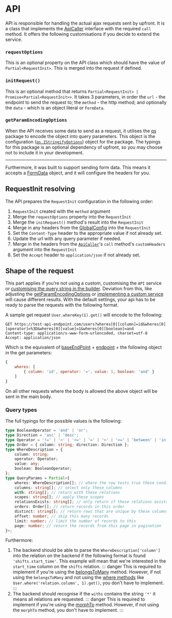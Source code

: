 # API

API is responsible for handling the actual ajax requests sent by upfront. It is a class that implements the [ApiCaller](./readme.md#apicaller) interface with the required `call` method.
It offers the following customisations if you decide to extend the service.

### `requestOptions`
This is an optional property on the API class which should have the value of `Partial<RequestInit>`. This is merged into the request if defined.

### `initRequest()`
This is an optional method that returns `Partial<RequestInit> | Promise<Partial<RequestInit>>`. It takes 3 parameters, in order the `url` - the endpoint to send the request to; the `method` - the http method; and optionally the `data` - which is an object literal or `FormData`.

### `getParamEncodingOptions`
When the API receives some data to send as a request, it utilises the [qs](https://github.com/ljharb/qs) package to encode the object into query parameters. This object is the configuration ([`qs.IStringifyOptions`](https://github.com/DefinitelyTyped/DefinitelyTyped/blob/0b5bfba2994c91a099cd5bcfd984f6c4c39228e5/types/qs/index.d.ts#L20)) object for the package. The typings for this package is an optional dependency of upfront, so you may choose not to include it in your development.

---
Furthermore, it was built to support sending form data. This means it accepts a [FormData](https://developer.mozilla.org/en-US/docs/Web/API/FormData) object, and it will configure the headers for you.

## RequestInit resolving

The API prepares the `RequestInit` configuration in the following order:
 1. `RequestInit` created with the `method` argument
 2. Merge the `requestOptions` property into the `RequestInit`
 3. Merge the `initRequest()` method's result into the `RequestInit`
 4. Merge in any headers from the [GlobalConfig](../helpers/global-config.md) into the `RequestInit`
 5. Set the `Content-Type` header to the appropriate value if not already set.
 6. Update the url with any query parameter if needed.
 7. Merge in the headers from the [`ApiCaller`](./readme.md#apicaller)'s `call` method's `customHeaders` argument into the `RequestInit`
 8. Set the `Accept` header to `application/json` if not already set.

## Shape of the request

This part applies if you're not using a custom, customising the `API` service or [customising the query string in the builder](../calliope/query-building.md#customising-the-generated-query-string). Deviation from this, like adjusting the [getParamEncodingOptions](#getparamencodingoptions) or [implementing a custom service](./readme.md#using-custom-services) will cause different results.
With the default settings, your api has to be ready to parse the requests with the following format.

A sample get request `User.whereKey(1).get()` will encode to the following:

```http request
GET https://test-api-endpoint.com/users?wheres[0][column]=id&wheres[0][operator]=%3D&wheres[0][value]=1&wheres[0][boolean]=and
Content-type: application/x-www-form-urlencoded, charset=utf-8
Accept: application/json 
```

Which is the equivalent of [baseEndPoint](../helpers#baseendpoint) + [endpoint](../calliope/api-calls.md#endpoint) + the following object in the get parameters:
```js
{
    wheres: [
        { column: 'id', operator: '=', value: 1, boolean: 'and' }
    ]
}
```

On all other requests where the body is allowed the above object will be sent in the main body.

### Query types
The full typings for the possible values is the following:
```ts
type BooleanOperator = 'and' | 'or';
type Direction = 'asc' | 'desc';
type Operator = '!=' | '<' | '<=' | '=' | '>' | '>=' | 'between' | 'in' | 'like' | 'notBetween' | 'notIn';
type Order = { column: string; direction: Direction };
type WhereDescription = {
    column: string;
    operator: Operator;
    value: any;
    boolean: BooleanOperator;
};
type QueryParams = Partial<{
    wheres: WhereDescription[]; // where the row tests true these conditions
    columns: string[]; // select only these columns
    with: string[]; // return with these relations
    scopes: string[]; // apply these scopes
    relationsExists: string[]; // only return if these relations exists
    orders: Order[]; // return records in this order
    distinct: string[]; // return rows that are unique by these columns
    offset: number; // skip this many records
    limit: number; // limit the number of records to this
    page: number; // return the records from this page in pagination
}>;
```

Furthermore:
 1. The backend should be able to parse the `WhereDescription['column']` into the relation on the backend if the following format is found `'shifts.start_time'`. This example will mean that we're interested in the `start_time` column on the `shifts` relation.
   ::: danger
   This is required to implement if you're using the [belongsToMany](../calliope/relationships.md#belongstomany) method. However, if not using the `belongsToMany` and not using the [where methods](../calliope/query-building.md#where) like `User.where('relation.column', 1).get()`, you don't have to implement.
   :::
 2. The backend should recognise if the `withs` contains the string `'*'` it means all relations are requested.
   ::: danger
   This is required to implement if you're using the [morphTo](../calliope/relationships.md#morphto) method. However, if not using the `morphTo` method, you don't have to implement.
   :::


